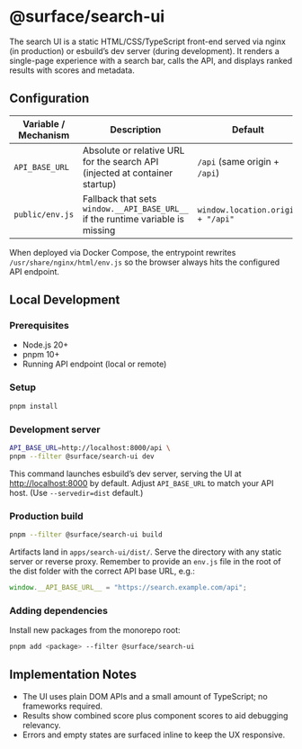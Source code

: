 # @surface/search-ui

The search UI is a static HTML/CSS/TypeScript front-end served via nginx (in
production) or esbuild’s dev server (during development). It renders a single-page
experience with a search bar, calls the API, and displays ranked results with
scores and metadata.

## Configuration

| Variable / Mechanism | Description                                                                 | Default                                  |
| -------------------- | --------------------------------------------------------------------------- | ---------------------------------------- |
| `API_BASE_URL`       | Absolute or relative URL for the search API (injected at container startup) | `/api` (same origin + `/api`)            |
| `public/env.js`      | Fallback that sets `window.__API_BASE_URL__` if the runtime variable is missing | `window.location.origin + "/api"` |

When deployed via Docker Compose, the entrypoint rewrites `/usr/share/nginx/html/env.js`
so the browser always hits the configured API endpoint.

## Local Development

### Prerequisites

- Node.js 20+
- pnpm 10+
- Running API endpoint (local or remote)

### Setup

```bash
pnpm install
```

### Development server

```bash
API_BASE_URL=http://localhost:8000/api \
pnpm --filter @surface/search-ui dev
```

This command launches esbuild’s dev server, serving the UI at <http://localhost:8000>
by default. Adjust `API_BASE_URL` to match your API host. (Use `--servedir=dist` default.)

### Production build

```bash
pnpm --filter @surface/search-ui build
```

Artifacts land in `apps/search-ui/dist/`. Serve the directory with any static server
or reverse proxy. Remember to provide an `env.js` file in the root of the dist folder
with the correct API base URL, e.g.:

```js
window.__API_BASE_URL__ = "https://search.example.com/api";
```

### Adding dependencies

Install new packages from the monorepo root:

```bash
pnpm add <package> --filter @surface/search-ui
```

## Implementation Notes

- The UI uses plain DOM APIs and a small amount of TypeScript; no frameworks required.
- Results show combined score plus component scores to aid debugging relevancy.
- Errors and empty states are surfaced inline to keep the UX responsive.
